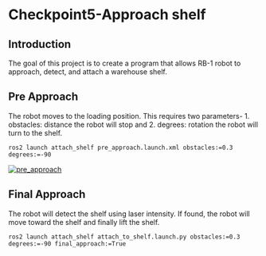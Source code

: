 # Checkpoint5-Approach shelf

## Introduction
<p>The goal of this project is to create a program that allows RB-1 robot to approach, detect, and attach a warehouse shelf.</p>

## Pre Approach
<p>The robot moves to the loading position. This requires two parameters- 1. obstacles: distance the robot will stop and 2. degrees: rotation the robot will turn to the shelf.</p>

    ros2 launch attach_shelf pre_approach.launch.xml obstacles:=0.3 degrees:=-90

[![pre_approach](https://res.cloudinary.com/marcomontalbano/image/upload/v1695271190/video_to_markdown/images/google-drive--1DgRmBbHia_gyzhEmwT6usviv4bih-cBS-c05b58ac6eb4c4700831b2b3070cd403.jpg)](https://drive.google.com/file/d/1DgRmBbHia_gyzhEmwT6usviv4bih-cBS/view?usp=sharing "pre_approach")

## Final Approach
<p>The robot will detect the shelf using laser intensity. If found, the robot will move toward the shelf and finally lift the shelf.</p>

    ros2 launch attach_shelf attach_to_shelf.launch.py obstacles:=0.3 degrees:=-90 final_approach:=True
